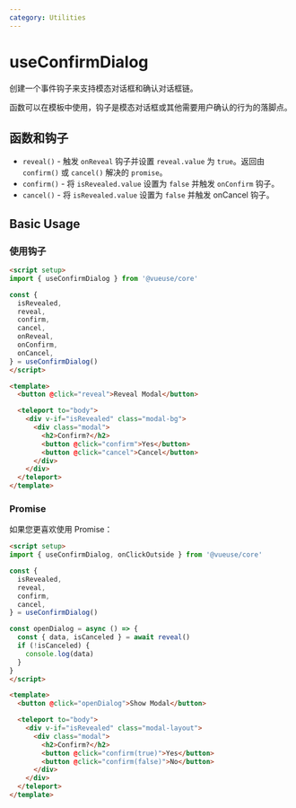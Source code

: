 ```yaml
---
category: Utilities
---
```


# useConfirmDialog

创建一个事件钩子来支持模态对话框和确认对话框链。

函数可以在模板中使用，钩子是模态对话框或其他需要用户确认的行为的落脚点。

## 函数和钩子

- `reveal()` - 触发 `onReveal` 钩子并设置 `reveal.value` 为 `true`。返回由 `confirm()` 或 `cancel()` 解决的 `promise`。
- `confirm()` - 将 `isRevealed.value` 设置为 `false` 并触发 `onConfirm` 钩子。
- `cancel()` - 将 `isRevealed.value` 设置为 `false` 并触发 onCancel 钩子。

## Basic Usage

### 使用钩子

```html
<script setup>
import { useConfirmDialog } from '@vueuse/core'

const {
  isRevealed,
  reveal,
  confirm,
  cancel,
  onReveal,
  onConfirm,
  onCancel,
} = useConfirmDialog()
</script>

<template>
  <button @click="reveal">Reveal Modal</button>

  <teleport to="body">
    <div v-if="isRevealed" class="modal-bg">
      <div class="modal">
        <h2>Confirm?</h2>
        <button @click="confirm">Yes</button>
        <button @click="cancel">Cancel</button>
      </div>
    </div>
  </teleport>
</template>
```

### Promise

如果您更喜欢使用 Promise：

```html
<script setup>
import { useConfirmDialog, onClickOutside } from '@vueuse/core'

const {
  isRevealed,
  reveal,
  confirm,
  cancel,
} = useConfirmDialog()

const openDialog = async () => {
  const { data, isCanceled } = await reveal()
  if (!isCanceled) {
    console.log(data)
  }
}
</script>

<template>
  <button @click="openDialog">Show Modal</button>

  <teleport to="body">
    <div v-if="isRevealed" class="modal-layout">
      <div class="modal">
        <h2>Confirm?</h2>
        <button @click="confirm(true)">Yes</button>
        <button @click="confirm(false)">No</button>
      </div>
    </div>
  </teleport>
</template>
```
